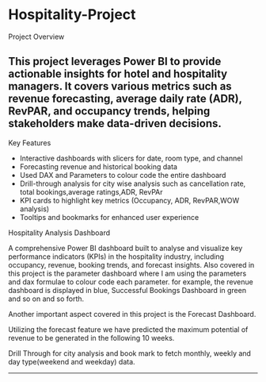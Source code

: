 # Hospitality-Project

Project Overview

This project leverages Power BI to provide actionable insights for hotel and hospitality managers. It covers various metrics such as revenue forecasting, average daily rate (ADR), RevPAR, and occupancy trends, helping stakeholders make data-driven decisions.
---
Key Features

- Interactive dashboards with slicers for date, room type, and channel
- Forecasting revenue and historical booking data
- Used DAX and Parameters to colour code the entire dashboard
- Drill-through analysis for city wise analysis such as cancellation rate, total bookings,average ratings,ADR, RevPAr
- KPI cards to highlight key metrics (Occupancy, ADR, RevPAR,WOW analysis)
- Tooltips and bookmarks for enhanced user experience


Hospitality Analysis Dashboard

 

A comprehensive Power BI dashboard built to analyse and visualize key performance indicators (KPIs) in the hospitality industry, including occupancy, revenue, booking trends, and forecast insights.
Also covered in this project is the parameter dashboard where I am using the parameters and dax formulae to colour code each parameter. for example, the revenue dashboard is displayed in blue, Successful Bookings Dashboard in green and so on and so forth.
  

Another important aspect covered in this project is the Forecast Dashboard.

Utilizing the forecast feature we have predicted the maximum potential of revenue to be generated in the following 10 weeks.


 
Drill Through for city analysis and book mark to fetch monthly, weekly and day type(weekend and weekday) data.
 

 


 
---
